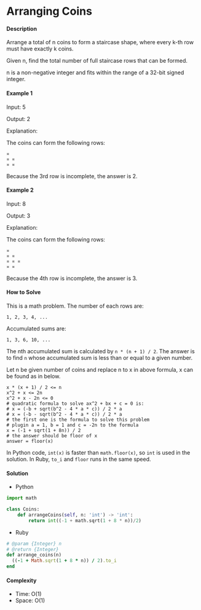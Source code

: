 # Arranging Coins

#### Description

Arrange a total of n coins to form a staircase shape, where every k-th row must have exactly k coins.

Given n, find the total number of full staircase rows that can be formed.

n is a non-negative integer and fits within the range of a 32-bit signed integer.

#### Example 1
Input: 5

Output: 2

Explanation:

The coins can form the following rows:
```
¤
¤ ¤
¤ ¤
```

Because the 3rd row is incomplete, the answer is 2.

#### Example 2
Input: 8

Output: 3

Explanation:

The coins can form the following rows:
```
¤
¤ ¤
¤ ¤ ¤
¤ ¤
```

Because the 4th row is incomplete, the answer is 3.

#### How to Solve

This is a math problem. The number of each rows are:
```
1, 2, 3, 4, ...
```

Accumulated sums are:
```
1, 3, 6, 10, ...
```

The nth accumulated sum is calculated by `n * (n + 1) / 2`.
The answer is to find `n` whose accumulated sum is less than or equal to a given number.

Let n be given number of coins and replace n to x in above formula, x can be found as in below.

```
x * (x + 1) / 2 <= n
x^2 + x <= 2n
x^2 + x - 2n <= 0
# quadratic formula to solve ax^2 + bx + c = 0 is:
# x = (-b + sqrt(b^2 - 4 * a * c)) / 2 * a
# x = (-b - sqrt(b^2 - 4 * a * c)) / 2 * a
# the first one is the formula to solve this problem
# plugin a = 1, b = 1 and c = -2n to the formula
x = (-1 + sqrt(1 + 8n)) / 2
# the answer should be floor of x
answer = floor(x)
```

In Python code, `int(x)` is faster than `math.floor(x)`, so `int` is used in the solution. In Ruby, `to_i` and `floor` runs in the same speed.

#### Solution
- Python

```python
import math

class Coins:
    def arrangeCoins(self, n: 'int') -> 'int':
        return int((-1 + math.sqrt(1 + 8 * n))/2)
```

- Ruby

```ruby
# @param {Integer} n
# @return {Integer}
def arrange_coins(n)
  ((-1 + Math.sqrt(1 + 8 * n)) / 2).to_i
end
```

#### Complexity
- Time: O(1)
- Space: O(1)